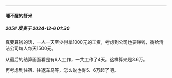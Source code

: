 ﻿
*****

####  睡不醒的虾米  
##### 205#       发表于 2024-12-6 01:30

真要算钱的话，一人一天至少得拿1000元的工资，考虑到公司也要赚钱，得给清洁公司每人每天1500元。

从最后的结算画面看是有6人工作，一共工作了4天。这样算来是3.6万。

再考虑到住宿、往返车马等，怎么说也得5、6万起了吧。

